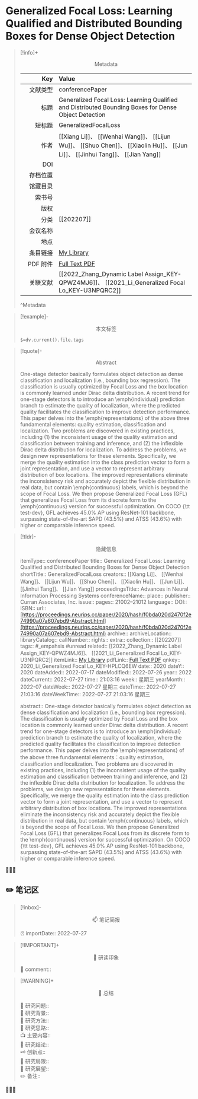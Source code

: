 # Generalized Focal Loss: Learning Qualified and Distributed Bounding Boxes for Dense Object Detection
> [!info]+ <center>Metadata</center>
> 
> |<div style="width: 5em">Key</div>|Value|
> |--:|:--|
> |文献类型|conferencePaper|
> |标题|Generalized Focal Loss: Learning Qualified and Distributed Bounding Boxes for Dense Object Detection|
> |短标题|GeneralizedFocalLoss|
> |作者|[[Xiang Li]]、 [[Wenhai Wang]]、 [[Lijun Wu]]、 [[Shuo Chen]]、 [[Xiaolin Hu]]、 [[Jun Li]]、 [[Jinhui Tang]]、 [[Jian Yang]]|
> |DOI|[](https://doi.org/)|
> |存档位置||
> |馆藏目录||
> |索书号||
> |版权||
> |分类|[[202207]]|
> |会议名称||
> |地点||
> |条目链接|[My Library](zotero://select/library/items/HPLCQ6EW)|
> |PDF 附件|[Full Text PDF](zotero://open-pdf/library/items/RYNIHFV8)|
> |关联文献|[[2022_Zhang_Dynamic Label Assign_KEY-QPWZ4MJ6]]、 [[2021_Li_Generalized Focal Lo_KEY-U3NPQRC2]]|
> ^Metadata


> [!example]- <center>本文标签</center>
> 
> `$=dv.current().file.tags`


> [!quote]- <center>Abstract</center>
> 
> One-stage detector basically formulates object detection as dense classification and localization (i.e., bounding box regression). The classification is usually optimized by Focal Loss and the box location is commonly learned under Dirac delta distribution. A recent trend for one-stage detectors is to introduce an \emph{individual} prediction branch to estimate the quality of localization, where the predicted quality facilitates the classification to improve detection performance. This paper delves into the \emph{representations} of the above three fundamental elements: quality estimation, classification and localization. Two problems are discovered in existing practices, including (1) the inconsistent usage of the quality estimation and classification between training and inference, and (2) the inflexible Dirac delta distribution for localization. To address the problems, we design new representations for these elements. Specifically, we merge the quality estimation into the class prediction vector to form a joint representation, and use a vector to represent arbitrary distribution of box locations. The improved representations eliminate the inconsistency risk and accurately depict the flexible distribution in real data, but contain \emph{continuous} labels, which is beyond the scope of Focal Loss. We then propose Generalized Focal Loss (GFL) that generalizes Focal Loss from its discrete form to the \emph{continuous} version for successful optimization. On COCO {\tt test-dev}, GFL achieves 45.0\% AP using ResNet-101 backbone, surpassing state-of-the-art SAPD (43.5\%) and ATSS (43.6\%) with higher or comparable inference speed.


> [!tldr]- <center>隐藏信息</center>
> 
> itemType:: conferencePaper
> title:: Generalized Focal Loss: Learning Qualified and Distributed Bounding Boxes for Dense Object Detection
> shortTitle:: GeneralizedFocalLoss
> creators:: [[Xiang Li]]、 [[Wenhai Wang]]、 [[Lijun Wu]]、 [[Shuo Chen]]、 [[Xiaolin Hu]]、 [[Jun Li]]、 [[Jinhui Tang]]、 [[Jian Yang]]
> proceedingsTitle:: Advances in Neural Information Processing Systems
> conferenceName:: 
> place:: 
> publisher:: Curran Associates, Inc.
> issue:: 
> pages:: 21002–21012
> language:: 
> DOI:: [](https://doi.org/)
> ISBN:: 
> url:: [https://proceedings.neurips.cc/paper/2020/hash/f0bda020d2470f2e74990a07a607ebd9-Abstract.html](https://proceedings.neurips.cc/paper/2020/hash/f0bda020d2470f2e74990a07a607ebd9-Abstract.html)
> archive:: 
> archiveLocation:: 
> libraryCatalog:: 
> callNumber:: 
> rights:: 
> extra:: 
> collection:: [[202207]]
> tags:: #_empahsis #unread 
> related:: [[2022_Zhang_Dynamic Label Assign_KEY-QPWZ4MJ6]]、 [[2021_Li_Generalized Focal Lo_KEY-U3NPQRC2]]
> itemLink:: [My Library](zotero://select/library/items/HPLCQ6EW)
> pdfLink:: [Full Text PDF](zotero://open-pdf/library/items/RYNIHFV8)
> qnkey:: 2020_Li_Generalized Focal Lo_KEY-HPLCQ6EW
> date:: 2020
> dateY:: 2020
> dateAdded:: 2022-07-17
> dateModified:: 2022-07-26
> year:: 2022
> dateCurrent:: 2022-07-27
> time:: 21:03:16
> week:: 星期三
> yearMonth:: 2022-07
> dateWeek:: 2022-07-27 星期三
> dateTime:: 2022-07-27 21:03:16
> dateWeekTime:: 2022-07-27 21:03:16 星期三
> 
> abstract:: One-stage detector basically formulates object detection as dense classification and localization (i.e., bounding box regression). The classification is usually optimized by Focal Loss and the box location is commonly learned under Dirac delta distribution. A recent trend for one-stage detectors is to introduce an \emph{individual} prediction branch to estimate the quality of localization, where the predicted quality facilitates the classification to improve detection performance. This paper delves into the \emph{representations} of the above three fundamental elements：quality estimation, classification and localization. Two problems are discovered in existing practices, including (1) the inconsistent usage of the quality estimation and classification between training and inference, and (2) the inflexible Dirac delta distribution for localization. To address the problems, we design new representations for these elements. Specifically, we merge the quality estimation into the class prediction vector to form a joint representation, and use a vector to represent arbitrary distribution of box locations. The improved representations eliminate the inconsistency risk and accurately depict the flexible distribution in real data, but contain \emph{continuous} labels, which is beyond the scope of Focal Loss. We then propose Generalized Focal Loss (GFL) that generalizes Focal Loss from its discrete form to the \emph{continuous} version for successful optimization. On COCO {\tt test-dev}, GFL achieves 45.0\% AP using ResNet-101 backbone, surpassing state-of-the-art SAPD (43.5\%) and ATSS (43.6\%) with higher or comparable inference speed.


👣➿👣


## ✏️ 笔记区

>[!inbox]- <center>📫 笔记简报</center>
>
> ⏰ importDate:: 2022-07-27

> [!IMPORTANT]+ <center>🌱 研读印象</center>  
>
>📌 comment::  

> [!WARNING]+ <center>🐣 总结</center>  
>
>🎯 研究问题::  
🔎 研究背景::  
🚀 研究方法::  
🐔 研究思路::  
📺 主要内容::  
🎉 研究结论::  
🗝️ 创新点::  
💩 研究局限::  
🐾 研究展望::  
✏️ 备注::  


👣➿👣
